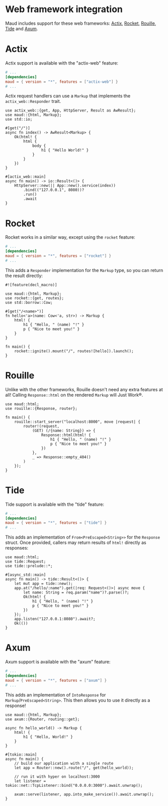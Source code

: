# Web framework integration

Maud includes support for these web frameworks: [Actix], [Rocket], [Rouille], [Tide] and [Axum].

[Actix]: https://actix.rs/
[Rocket]: https://rocket.rs/
[Rouille]: https://github.com/tomaka/rouille
[Tide]: https://docs.rs/tide/
[Axum]: https://docs.rs/axum/

# Actix

Actix support is available with the "actix-web" feature:

```toml
# ...
[dependencies]
maud = { version = "*", features = ["actix-web"] }
# ...
```

Actix request handlers can use a `Markup` that implements the `actix_web::Responder` trait.

```rust,no_run
use actix_web::{get, App, HttpServer, Result as AwResult};
use maud::{html, Markup};
use std::io;

#[get("/")]
async fn index() -> AwResult<Markup> {
    Ok(html! {
        html {
            body {
                h1 { "Hello World!" }
            }
        }
    })
}

#[actix_web::main]
async fn main() -> io::Result<()> {
    HttpServer::new(|| App::new().service(index))
        .bind(("127.0.0.1", 8080))?
        .run()
        .await
}
```

# Rocket

Rocket works in a similar way, except using the `rocket` feature:

```toml
# ...
[dependencies]
maud = { version = "*", features = ["rocket"] }
# ...
```

This adds a `Responder` implementation for the `Markup` type, so you can return the result directly:

```rust,no_run
#![feature(decl_macro)]

use maud::{html, Markup};
use rocket::{get, routes};
use std::borrow::Cow;

#[get("/<name>")]
fn hello<'a>(name: Cow<'a, str>) -> Markup {
    html! {
        h1 { "Hello, " (name) "!" }
        p { "Nice to meet you!" }
    }
}

fn main() {
    rocket::ignite().mount("/", routes![hello]).launch();
}
```

# Rouille

Unlike with the other frameworks, Rouille doesn't need any extra features at all!
Calling `Response::html` on the rendered `Markup` will Just Work®.

```rust,no_run
use maud::html;
use rouille::{Response, router};

fn main() {
    rouille::start_server("localhost:8000", move |request| {
        router!(request,
            (GET) (/{name: String}) => {
                Response::html(html! {
                    h1 { "Hello, " (name) "!" }
                    p { "Nice to meet you!" }
                })
            },
            _ => Response::empty_404()
        )
    });
}
```

# Tide

Tide support is available with the "tide" feature:

```toml
# ...
[dependencies]
maud = { version = "*", features = ["tide"] }
# ...
```

This adds an implementation of `From<PreEscaped<String>>` for the `Response` struct.
Once provided, callers may return results of `html!` directly as responses:

```rust,no_run
use maud::html;
use tide::Request;
use tide::prelude::*;

#[async_std::main]
async fn main() -> tide::Result<()> {
    let mut app = tide::new();
    app.at("/hello/:name").get(|req: Request<()>| async move {
        let name: String = req.param("name")?.parse()?;
        Ok(html! {
            h1 { "Hello, " (name) "!" }
            p { "Nice to meet you!" }
        })
    });
    app.listen("127.0.0.1:8080").await?;
    Ok(())
}
```

# Axum

Axum support is available with the "axum" feature:

```toml
# ...
[dependencies]
maud = { version = "*", features = ["axum"] }
# ...
```

This adds an implementation of `IntoResponse` for `Markup`/`PreEscaped<String>`.
This then allows you to use it directly as a response!

```rust,no_run
use maud::{html, Markup};
use axum::{Router, routing::get};

async fn hello_world() -> Markup {
    html! {
        h1 { "Hello, World!" }
    }
}

#[tokio::main]
async fn main() {
    // build our application with a single route
    let app = Router::new().route("/", get(hello_world));

    // run it with hyper on localhost:3000
    let listener = tokio::net::TcpListener::bind("0.0.0.0:3000").await.unwrap();

    axum::serve(listener, app.into_make_service()).await.unwrap();
}
```
